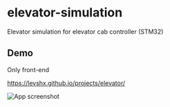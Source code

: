 
# elevator-simulation

Elevator simulation for elevator cab controller (STM32)


## Demo

Only front-end

https://levshx.github.io/projects/elevator/

  


![App screenshot](/468x300?text=App+Screenshot+Here)

  